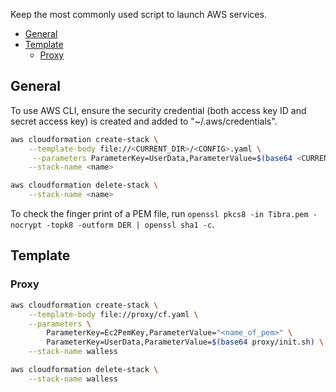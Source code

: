 
Keep the most commonly used script to launch AWS services.

- [General](#general)
- [Template](#template)
  - [Proxy](#proxy)

## General

To use AWS CLI, ensure the security credential (both access key ID and secret access key) is created and added to "~/.aws/credentials".
```sh
aws cloudformation create-stack \
    --template-body file://<CURRENT_DIR>/<CONFIG>.yaml \
     --parameters ParameterKey=UserData,ParameterValue=$(base64 <CURRENT_DIR>/<SCRIPT>.sh) \
    --stack-name <name>

aws cloudformation delete-stack \
    --stack-name <name>
```

To check the finger print of a PEM file, run `openssl pkcs8 -in Tibra.pem -nocrypt -topk8 -outform DER | openssl sha1 -c`.


## Template

### Proxy

```sh
aws cloudformation create-stack \
    --template-body file://proxy/cf.yaml \
    --parameters \
        ParameterKey=Ec2PemKey,ParameterValue="<name_of_pem>" \
        ParameterKey=UserData,ParameterValue=$(base64 proxy/init.sh) \
    --stack-name walless

aws cloudformation delete-stack \
    --stack-name walless
```
